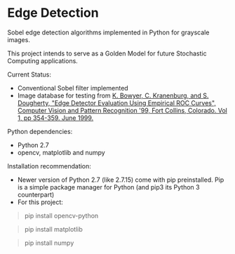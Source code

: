 # Edge Detection

Sobel edge detection algorithms implemented in Python for grayscale images.

This project intends to serve as a Golden Model for future Stochastic Computing applications.

Current Status:
* Conventional Sobel filter implemented
* Image database for testing from [K. Bowyer, C. Kranenburg, and S. Dougherty, "Edge Detector Evaluation
   Using Empirical ROC Curves", Computer Vision and Pattern Recognition '99, 
   Fort Collins, Colorado. Vol 1, pp 354-359. June 1999.](http://figment.csee.usf.edu/edge/roc/)
   
Python dependencies:
* Python 2.7
* opencv, matplotlib and numpy

Installation recommendation:
* Newer version of Python 2.7 (like 2.7.15) come with pip preinstalled. Pip is a simple package manager for Python (and pip3 its Python 3 counterpart)
* For this project:
> pip install opencv-python

> pip install matplotlib

> pip install numpy

